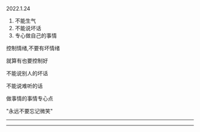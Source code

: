 2022.1.24

1. 不能生气
2. 不能说坏话
3. 专心做自己的事情

控制情绪,不要有坏情绪

就算有也要控制好

不能说别人的坏话

不能说难听的话

做事情的事情专心点

"永远不要忘记微笑"

-------

--------

